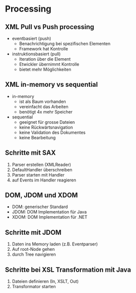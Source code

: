 # Processing

## XML Pull vs Push processing
* eventbasiert (push)
    * Benachrichtigung bei spezifischen Elementen
    * Framework hat Kontrolle
* instruktionsbasiert (pull)
    * Iteration über die Element
    * Etwickler übernimmt Kontrolle
    * bietet mehr Möglichkeiten

## XML in-memory vs sequential
* in-memory
    * ist als Baum vorhanden
    * vereinfacht das Arbeiten
    * benötigt 4x mehr Speicher
* sequential
    * geeignet für grosse Dateien
    * keine Rückwärtsnavigation
    * keine Validation des Dokumentes
    * keine Bearbeitung

## Schritte mit SAX
1. Parser erstellen (XMLReader)
2. DefaultHandler überschreiben
3. Parser starten mit Handler
4. auf Events im Handler reagieren

## DOM, JDOM und XDOM
* DOM: generischer Standard
* JDOM: DOM Implementation für Java
* XDOM: DOM Implementation für .NET

## Schritte mit JDOM
1. Daten ins Memory laden (z.B. Eventparser)
2. Auf root-Node gehen
3. durch Tree navigieren

## Schritte bei XSL Transformation mit Java
1. Dateien definieren (In, XSLT, Out)
2. Transformator starten
